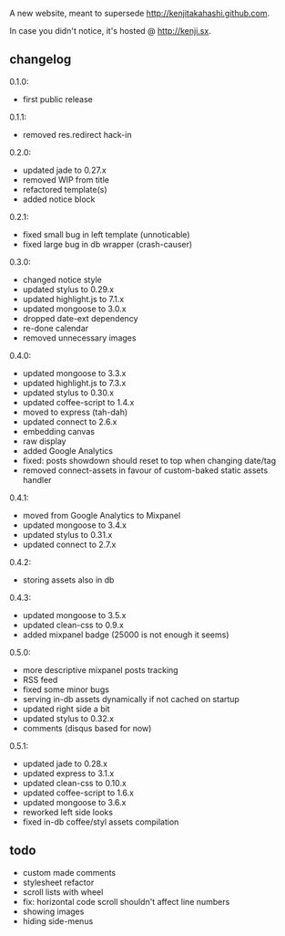 A new website, meant to supersede <http://kenjitakahashi.github.com>.

In case you didn't notice, it's hosted @ <http://kenji.sx>.

changelog
---------
0.1.0:
- first public release

0.1.1:
- removed res.redirect hack-in

0.2.0:
- updated jade to 0.27.x
- removed WIP from title
- refactored template(s)
- added notice block

0.2.1:
- fixed small bug in left template (unnoticable)
- fixed large bug in db wrapper (crash-causer)

0.3.0:
- changed notice style
- updated stylus to 0.29.x
- updated highlight.js to 7.1.x
- updated mongoose to 3.0.x
- dropped date-ext dependency
- re-done calendar
- removed unnecessary images

0.4.0:
- updated mongoose to 3.3.x
- updated highlight.js to 7.3.x
- updated stylus to 0.30.x
- updated coffee-script to 1.4.x
- moved to express (tah-dah)
- updated connect to 2.6.x
- embedding canvas
- raw display
- added Google Analytics
- fixed: posts showdown should reset to top when changing date/tag
- removed connect-assets in favour of custom-baked static assets handler

0.4.1:
- moved from Google Analytics to Mixpanel
- updated mongoose to 3.4.x
- updated stylus to 0.31.x
- updated connect to 2.7.x

0.4.2:
- storing assets also in db

0.4.3:
- updated mongoose to 3.5.x
- updated clean-css to 0.9.x
- added mixpanel badge (25000 is not enough it seems)

0.5.0:
- more descriptive mixpanel posts tracking
- RSS feed
- fixed some minor bugs
- serving in-db assets dynamically if not cached on startup
- updated right side a bit
- updated stylus to 0.32.x
- comments (disqus based for now)

0.5.1:
- updated jade to 0.28.x
- updated express to 3.1.x
- updated clean-css to 0.10.x
- updated coffee-script to 1.6.x
- updated mongoose to 3.6.x
- reworked left side looks
- fixed in-db coffee/styl assets compilation

todo
----
* custom made comments
* stylesheet refactor
* scroll lists with wheel
* fix: horizontal code scroll shouldn't affect line numbers
* showing images
* hiding side-menus
